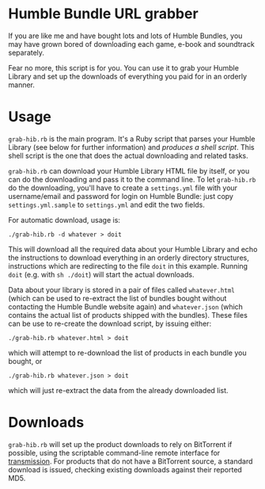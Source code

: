 # Humble Bundle URL grabber

If you are like me and have bought lots and lots of Humble Bundles, you
may have grown bored of downloading each game, e-book and soundtrack
separately.

Fear no more, this script is for you. You can use it to grab your Humble
Library and set up the downloads of everything you paid for in an
orderly manner.

# Usage

`grab-hib.rb` is the main program. It's a Ruby script that parses your
Humble Library (see below for further information) and _produces a shell
script_. This shell script is the one that does the actual downloading
and related tasks.

`grab-hib.rb` can download your Humble Library HTML file by itself, or
you can do the downloading and pass it to the command line. To let
`grab-hib.rb` do the downloading, you'll have to create a `settings.yml`
file with your username/email and password for login on Humble Bundle:
just copy `settings.yml.sample` to `settings.yml` and edit the two
fields.

For automatic download, usage is:

	./grab-hib.rb -d whatever > doit

This will download all the required data about your Humble Library and
echo the instructions to download everything in an orderly directory
structures, instructions which are redirecting to the file `doit` in
this example. Running `doit` (e.g. with `sh ./doit`) will start the
actual downloads.

Data about your library is stored in a pair of files called
`whatever.html` (which can be used to re-extract the list of bundles
bought without contacting the Humble Bundle website again) and
`whatever.json` (which contains the actual list of products shipped with
the bundles). These files can be use to re-create the download script,
by issuing either:

	./grab-hib.rb whatever.html > doit

which will attempt to re-download the list of products in each bundle
you bought, or

	./grab-hib.rb whatever.json > doit

which will just re-extract the data from the already downloaded list.

# Downloads

`grab-hib.rb` will set up the product downloads to rely on BitTorrent if
possible, using the scriptable command-line remote interface for
[transmission](http://transmissionbt.com). For products that do not have
a BitTorrent source, a standard download is issued, checking existing
downloads against their reported MD5.
